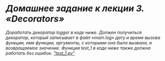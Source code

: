 # _Домашнее задание к лекции 3. «Decorators»_
_Доработать декоратор logger в коде ниже. Должен получиться декоратор, который записывает в файл «main.log» дату и время вызова функции, имя функции, аргументы, с которыми она была вызвана, и возвращаемое значение. Функция test_1 в коде ниже также должна работать без ошибок. ["test_1.py"](https://github.com/graffsmile/Decorators/blob/main/test_1.py)_
